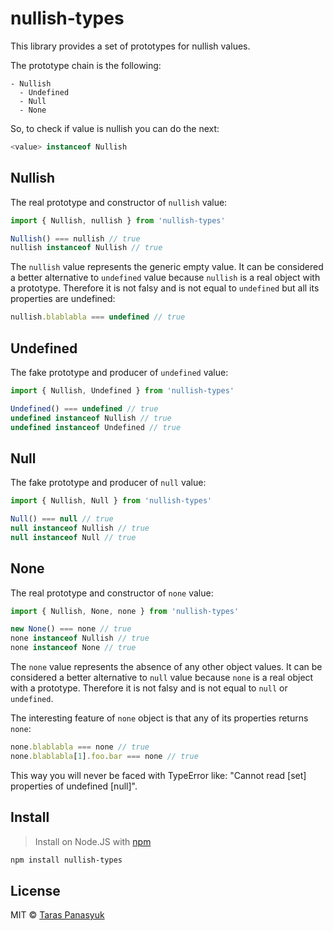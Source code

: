 # nullish-types

This library provides a set of prototypes for nullish values.

The prototype chain is the following:
```text
- Nullish
  - Undefined
  - Null
  - None
```

So, to check if value is nullish you can do the next:

```javascript
<value> instanceof Nullish
```

## Nullish

The real prototype and constructor of `nullish` value:

```javascript
import { Nullish, nullish } from 'nullish-types'

Nullish() === nullish // true
nullish instanceof Nullish // true
```
The `nullish` value represents the generic empty value. It can be considered a better alternative to `undefined` value because `nullish` is a real object with a prototype. Therefore it is not falsy and is not equal to `undefined` but all its properties are undefined:

```javascript
nullish.blablabla === undefined // true
```

## Undefined

The fake prototype and producer of `undefined` value:

```javascript
import { Nullish, Undefined } from 'nullish-types'

Undefined() === undefined // true
undefined instanceof Nullish // true
undefined instanceof Undefined // true
```

## Null

The fake prototype and producer of `null` value:

```javascript
import { Nullish, Null } from 'nullish-types'

Null() === null // true
null instanceof Nullish // true
null instanceof Null // true
```

## None

The real prototype and constructor of `none` value:

```javascript
import { Nullish, None, none } from 'nullish-types'

new None() === none // true
none instanceof Nullish // true
none instanceof None // true
```
The `none` value represents the absence of any other object values. It can be considered a better alternative to `null` value because `none` is a real object with a prototype. Therefore it is not falsy and is not equal to `null` or `undefined`.

The interesting feature of `none` object is that any of its properties returns `none`:

```javascript
none.blablabla === none // true
none.blablabla[1].foo.bar === none // true
```

This way you will never be faced with TypeError like: "Cannot read [set] properties of undefined [null]".

## Install

> Install on Node.JS with [npm](https://www.npmjs.com/)

```bash
npm install nullish-types
```

## License

MIT © [Taras Panasyuk](webdev.taras@gmail.com)
